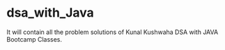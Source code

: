 # dsa_with_Java
It will contain all the problem solutions of Kunal Kushwaha DSA with JAVA Bootcamp Classes.
